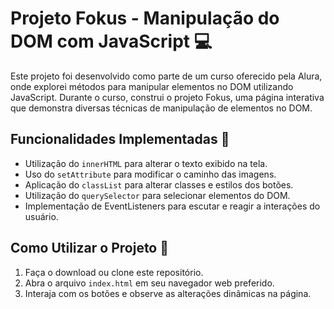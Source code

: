 # Projeto Fokus - Manipulação do DOM com JavaScript 💻

Este projeto foi desenvolvido como parte de um curso oferecido pela Alura, onde explorei métodos para manipular elementos no DOM utilizando JavaScript. Durante o curso, construi o projeto Fokus, uma página interativa que demonstra diversas técnicas de manipulação de elementos no DOM.

## Funcionalidades Implementadas 🚀

- Utilização do `innerHTML` para alterar o texto exibido na tela.
- Uso do `setAttribute` para modificar o caminho das imagens.
- Aplicação do `classList` para alterar classes e estilos dos botões.
- Utilização do `querySelector` para selecionar elementos do DOM.
- Implementação de EventListeners para escutar e reagir a interações do usuário.

## Como Utilizar o Projeto 🎉

1. Faça o download ou clone este repositório.
2. Abra o arquivo `index.html` em seu navegador web preferido.
3. Interaja com os botões e observe as alterações dinâmicas na página.
